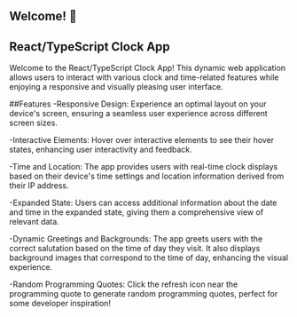 
## Welcome! 👋


## React/TypeScript Clock App
Welcome to the React/TypeScript Clock App! This dynamic web application allows users to interact with various clock and time-related features while enjoying a responsive and visually pleasing user interface.

##Features
-Responsive Design: Experience an optimal layout on your device's screen, ensuring a seamless user experience across different screen sizes.

-Interactive Elements: Hover over interactive elements to see their hover states, enhancing user interactivity and feedback.

-Time and Location: The app provides users with real-time clock displays based on their device's time settings and location information derived from their IP address.

-Expanded State: Users can access additional information about the date and time in the expanded state, giving them a comprehensive view of relevant data.

-Dynamic Greetings and Backgrounds: The app greets users with the correct salutation based on the time of day they visit. It also displays background images that correspond to the time of day, enhancing the visual experience.

-Random Programming Quotes: Click the refresh icon near the programming quote to generate random programming quotes, perfect for some developer inspiration!

